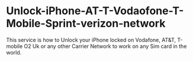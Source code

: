 # Unlock-iPhone-AT-T-Vodaofone-T-Mobile-Sprint-verizon-network
This service is how to Unlock your iPhone locked on Vodafone, AT&amp;T, T-mobile O2 Uk or any other Carrier Network to work on any Sim card in the world.
